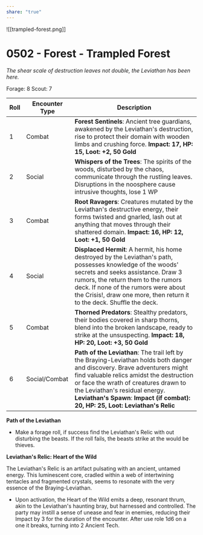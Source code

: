 ```yaml
---
share: "true"
---
```

![[trampled-forest.png]]
# 0502 - Forest - Trampled Forest

*The shear scale of destruction leaves not double, the Leviathan has been here.*

Forage: 8
Scout: 7

| Roll | Encounter Type | Description |
| ---- | -------------- | ----------- |
| 1    | Combat | **Forest Sentinels**: Ancient tree guardians, awakened by the Leviathan's destruction, rise to protect their domain with wooden limbs and crushing force. **Impact: 17, HP: 15, Loot: +2, 50  Gold** |
| 2    | Social | **Whispers of the Trees**: The spirits of the woods, disturbed by the chaos, communicate through the rustling leaves. Disruptions in the noosphere cause intrusive thoughts, lose 1 WP |
| 3    | Combat | **Root Ravagers**: Creatures mutated by the Leviathan's destructive energy, their forms twisted and gnarled, lash out at anything that moves through their shattered domain. **Impact: 16, HP: 12, Loot: +1, 50 Gold** |
| 4    | Social | **Displaced Hermit**: A hermit, his home destroyed by the Leviathan's path, possesses knowledge of the woods' secrets and seeks assistance. Draw 3 rumors, the return them to the rumors deck. If none of the rumors were about the Crisis!, draw one more, then return it to the deck. Shuffle the deck. |
| 5    | Combat | **Thorned Predators**: Stealthy predators, their bodies covered in sharp thorns, blend into the broken landscape, ready to strike at the unsuspecting. **Impact: 18, HP: 20, Loot: +3, 50 Gold** |
| 6    | Social/Combat | **Path of the Leviathan**: The trail left by the Braying-Leviathan holds both danger and discovery. Brave adventurers might find valuable relics amidst the destruction or face the wrath of creatures drawn to the Leviathan's residual energy. **Leviathan's Spawn**: **Impact (if combat): 20, HP: 25, Loot: Leviathan's Relic** |

**Path of the Leviathan**
- Make a forage roll, if success find the Leviathan's Relic with out disturbing the beasts. If the roll fails, the beasts strike at the would be thieves.

**Leviathan's Relic: Heart of the Wild**

The Leviathan's Relic is an artifact pulsating with an ancient, untamed energy. This luminescent core, cradled within a web of intertwining tentacles and fragmented crystals, seems to resonate with the very essence of the Braying-Leviathan.

- Upon activation, the Heart of the Wild emits a deep, resonant thrum, akin to the Leviathan's haunting bray, but harnessed and controlled. The party may instill a sense of unease and fear in enemies, reducing their Impact by 3 for the duration of the encounter. After use role 1d6 on a one it breaks, turning into 2 Ancient Tech.
